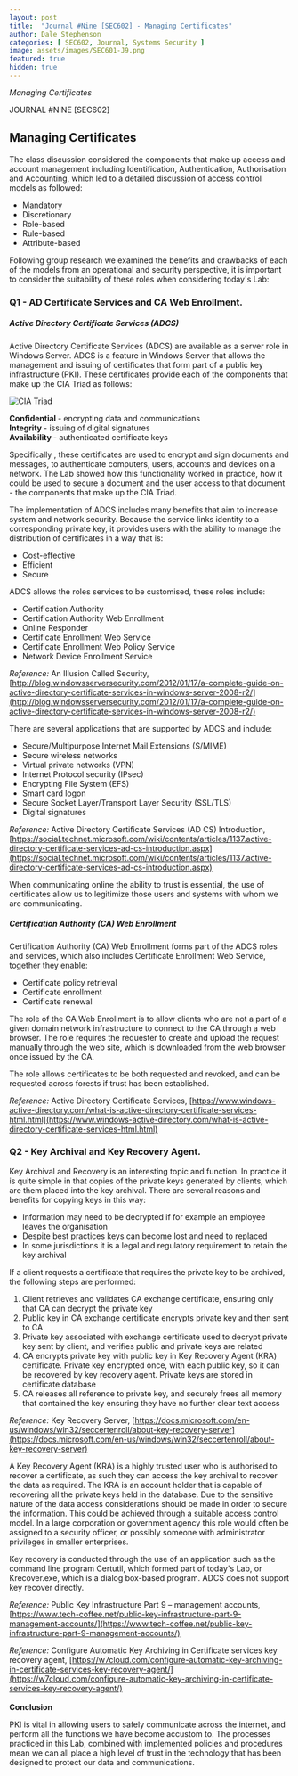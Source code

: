 ```yaml
---
layout: post
title:  "Journal #Nine [SEC602] - Managing Certificates"
author: Dale Stephenson
categories: [ SEC602, Journal, Systems Security ]
image: assets/images/SEC601-J9.png
featured: true
hidden: true
---
```

<i>Managing Certificates</i>

JOURNAL #NINE [SEC602]

<h2>Managing Certificates</h2>

The class discussion considered the components that make up access and account management including Identification, Authentication, Authorisation and Accounting, which led to a detailed discussion of access control models as followed:

- Mandatory
- Discretionary
- Role-based
- Rule-based
- Attribute-based

Following group research we examined the benefits and drawbacks of each of the models from an operational and security perspective, it is important to consider the suitability of these roles when considering today's Lab:

<h3>Q1 - AD Certificate Services and CA Web Enrollment.</h3> 

<h5>Active Directory Certificate Services (ADCS)</h5>

Active Directory Certificate Services (ADCS) are available as a server role in Windows Server. ADCS is a feature in Windows Server that allows the management  and issuing of certificates that form part of a public key infrastructure (PKI).  These certificates provide each of the components that make up the CIA Triad as follows:

<img src="/assets/images/SEC601-J9-a.png" alt="CIA Triad"><br>

<b>Confidential </b>- encrypting data and communications<br>
<b>Integrity </b>- issuing of digital signatures <br>
<b>Availability </b>- authenticated certificate keys 

Specifically , these certificates are used to encrypt and sign documents and messages, to authenticate computers, users, accounts and devices on a network. The Lab showed how this functionality worked in practice, how it could be used to secure a document and the user access to that document - the components that make up the CIA Triad.

The implementation of ADCS includes many benefits that aim to increase system and network security. Because the service links identity to a corresponding private key, it provides users with the ability to manage the distribution of certificates in a way that is:

- Cost-effective 
- Efficient
- Secure

ADCS allows the roles services to be customised, these roles include:

- Certification Authority 
- Certification Authority Web Enrollment
- Online Responder
- Certificate Enrollment Web Service
- Certificate Enrollment Web Policy Service
- Network Device Enrollment Service

<i>Reference:</i> An Illusion Called Security, [http://blog.windowsserversecurity.com/2012/01/17/a-complete-guide-on-active-directory-certificate-services-in-windows-server-2008-r2/](http://blog.windowsserversecurity.com/2012/01/17/a-complete-guide-on-active-directory-certificate-services-in-windows-server-2008-r2/)

There are several applications that are supported by ADCS and include:

- Secure/Multipurpose Internet Mail Extensions (S/MIME)
- Secure wireless networks
- Virtual private networks (VPN)
- Internet Protocol security (IPsec)
- Encrypting File System (EFS)
- Smart card logon
- Secure Socket Layer/Transport Layer Security (SSL/TLS)
- Digital signatures

<i>Reference:</i> Active Directory Certificate Services (AD CS) Introduction, [https://social.technet.microsoft.com/wiki/contents/articles/1137.active-directory-certificate-services-ad-cs-introduction.aspx](https://social.technet.microsoft.com/wiki/contents/articles/1137.active-directory-certificate-services-ad-cs-introduction.aspx)

When communicating online the ability to trust is essential, the use of certificates allow us to legitimize those users and systems with whom we are communicating.

<h5>Certification Authority (CA) Web Enrollment</h5>

Certification Authority (CA) Web Enrollment forms part of the ADCS roles and services, which also includes Certificate Enrollment Web Service, together they enable:

- Certificate policy retrieval  
- Certificate enrollment
- Certificate renewal

The role of the CA Web Enrollment is to allow clients who are not a part of a given domain network infrastructure to connect to the CA through a web browser. The role requires the requester to create and upload the request manually through the web site, which is downloaded from the web browser once issued by the CA. 

The role allows certificates to be both requested and revoked, and can be requested across forests if trust has been established.

<i>Reference:</i> Active Directory Certificate Services, [https://www.windows-active-directory.com/what-is-active-directory-certificate-services-html.html](https://www.windows-active-directory.com/what-is-active-directory-certificate-services-html.html)

<h3>Q2 - Key Archival and Key Recovery Agent.</h3> 

Key Archival and Recovery is an interesting topic and function. In practice it is quite simple in that copies of the private keys generated by clients, which are them placed into the key archival.  There are several reasons and benefits for copying keys in this way:

- Information may need to be decrypted if for example an employee leaves the organisation
- Despite best practices keys can become lost and need to replaced
- In some jurisdictions it is a legal and regulatory requirement to retain the key archival

If a client requests a certificate that requires the private key to be archived, the following steps are performed:

1. Client retrieves and validates CA exchange certificate, ensuring only that CA can decrypt the private key
2. Public key in CA exchange certificate encrypts private key and then sent to CA
3. Private key associated with exchange certificate used to decrypt private key sent by client, and verifies public and private keys are related
4. CA encrypts private key with public key in Key Recovery Agent (KRA) certificate. Private key encrypted once, with each public key, so it can be recovered by key recovery agent. Private keys are stored in certificate database
5. CA releases all reference to private key, and securely frees all memory that contained the key ensuring they have no further clear text access

<i>Reference:</i> Key Recovery Server, [https://docs.microsoft.com/en-us/windows/win32/seccertenroll/about-key-recovery-server](https://docs.microsoft.com/en-us/windows/win32/seccertenroll/about-key-recovery-server)

A Key Recovery Agent (KRA) is a highly trusted user who is authorised to recover a certificate, as such they can access the key archival to recover the data as required. The KRA is an account holder that is capable of recovering all the private keys held in the database. Due to the sensitive nature of the data access considerations should be made in order to secure the information. This could be achieved through a suitable access control model. In a large corporation or government agency this role would often be assigned to a security officer, or possibly someone with administrator privileges in smaller enterprises.

Key recovery is conducted through the use of an application such as the command line program Certutil, which formed part of today's Lab, or Krecover.exe, which is a dialog box-based program. ADCS does not support key recover directly. 

<i>Reference:</i> Public Key Infrastructure Part 9 – management accounts, [https://www.tech-coffee.net/public-key-infrastructure-part-9-management-accounts/](https://www.tech-coffee.net/public-key-infrastructure-part-9-management-accounts/)

<i>Reference:</i> Configure Automatic Key Archiving in Certificate services key recovery agent, [https://w7cloud.com/configure-automatic-key-archiving-in-certificate-services-key-recovery-agent/](https://w7cloud.com/configure-automatic-key-archiving-in-certificate-services-key-recovery-agent/)<br>
<br>
<b>Conclusion</b>

PKI is vital in allowing users to safely communicate across the internet, and perform all the functions we have become accustom to. The processes practiced in this Lab, combined with implemented policies and procedures mean we can all place a high level of trust in the technology that has been designed to protect our data and communications. 
